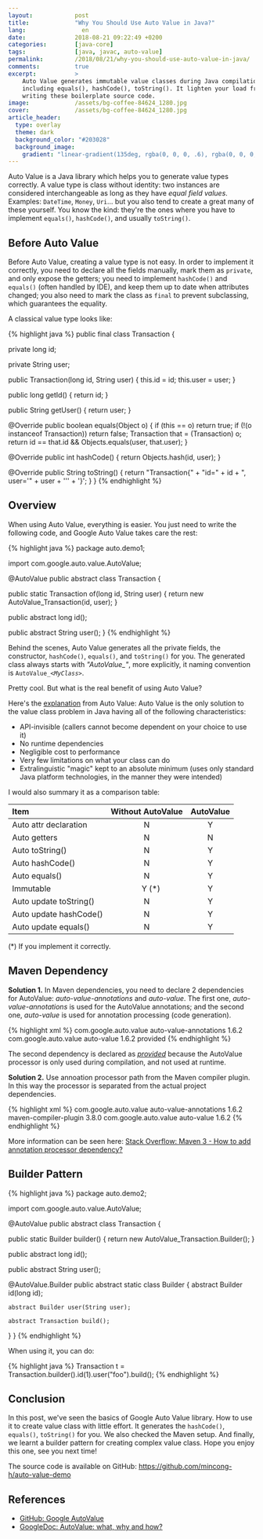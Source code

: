 ```yaml
---
layout:            post
title:             "Why You Should Use Auto Value in Java?"
lang:                en
date:              2018-08-21 09:22:49 +0200
categories:        [java-core]
tags:              [java, javac, auto-value]
permalink:         /2018/08/21/why-you-should-use-auto-value-in-java/
comments:          true
excerpt:           >
    Auto Value generates immutable value classes during Java compilation,
    including equals(), hashCode(), toString(). It lighten your load from
    writing these boilerplate source code.
image:             /assets/bg-coffee-84624_1280.jpg
cover:             /assets/bg-coffee-84624_1280.jpg
article_header:
  type: overlay
  theme: dark
  background_color: "#203028"
  background_image:
    gradient: "linear-gradient(135deg, rgba(0, 0, 0, .6), rgba(0, 0, 0, .4))"
---
```


Auto Value is a Java library which helps you to generate value types
correctly. A value type is class without identity: two instances are considered
interchangeable as long as they have _equal field values_. Examples: `DateTime`,
`Money`, `Uri`... but you also tend to create a great many of these yourself.
You know the kind: they're the ones where you have to implement `equals()`,
`hashCode()`, and usually `toString()`.

## Before Auto Value

Before Auto Value, creating a value type is not easy. In order to implement it
correctly, you need to declare all the fields manually, mark them as `private`,
and only expose the getters; you need to implement `hashCode()` and `equals()`
(often handled by IDE), and keep them up to date when attributes
changed; you also need to mark the class as `final` to prevent subclassing,
which guarantees the equality.

A classical value type looks like:

{% highlight java %}
public final class Transaction {

  private long id;

  private String user;

  public Transaction(long id, String user) {
    this.id = id;
    this.user = user;
  }

  public long getId() {
    return id;
  }

  public String getUser() {
    return user;
  }

  @Override
  public boolean equals(Object o) {
    if (this == o)
      return true;
    if (!(o instanceof Transaction))
      return false;
    Transaction that = (Transaction) o;
    return id == that.id && Objects.equals(user, that.user);
  }

  @Override
  public int hashCode() {
    return Objects.hash(id, user);
    }

  @Override
  public String toString() {
    return "Transaction{" + "id=" + id + ", user='" + user + '\'' + '}';
  }
}
{% endhighlight %}

## Overview

When using Auto Value, everything is easier. You just need to write the
following code, and Google Auto Value takes care the rest:

{% highlight java %}
package auto.demo1;

import com.google.auto.value.AutoValue;

@AutoValue
public abstract class Transaction {

  public static Transaction of(long id, String user) {
    return new AutoValue_Transaction(id, user);
  }

  public abstract long id();

  public abstract String user();
}
{% endhighlight %}

Behind the scenes, Auto Value generates all the private fields, the constructor,
`hashCode()`, `equals()`, and `toString()` for you. The generated class always
starts with _"AutoValue\_"_, more explicitly, it naming convention is
<code>AutoValue_<i>&lt;MyClass&gt;</i></code>.

Pretty cool. But what is the real benefit of using Auto Value?

Here's the [explanation][4] from Auto Value: Auto Value is the only solution to
the value class problem in Java having all of the following characteristics:

- API-invisible (callers cannot become dependent on your choice to use it)
- No runtime dependencies
- Negligible cost to performance
- Very few limitations on what your class can do
- Extralinguistic "magic" kept to an absolute minimum (uses only standard Java
  platform technologies, in the manner they were intended)

I would also summary it as a comparison table:

Item | Without AutoValue | AutoValue
:--- | :--: | :---:
Auto attr declaration | N | Y
Auto getters | N | N
Auto toString() | N | Y
Auto hashCode() | N | Y
Auto equals() | N | Y
Immutable | &nbsp;&nbsp;&nbsp;&nbsp;Y (\*) | Y
Auto update toString() | N | Y
Auto update hashCode() | N | Y
Auto update equals() | N | Y

(\*) If you implement it correctly.

## Maven Dependency

**Solution 1.** In Maven dependencies, you need to declare 2 dependencies for
AutoValue: _auto-value-annotations_ and _auto-value_. The first one,
_auto-value-annotations_ is used for the AutoValue annotations; and the
second one, _auto-value_ is used for annotation processing (code generation).

{% highlight xml %}
<dependency>
  <groupId>com.google.auto.value</groupId>
  <artifactId>auto-value-annotations</artifactId>
  <version>1.6.2</version>
</dependency>
<dependency>
  <groupId>com.google.auto.value</groupId>
  <artifactId>auto-value</artifactId>
  <version>1.6.2</version>
  <scope>provided</scope>
</dependency>
{% endhighlight %}

The second dependency is declared as [_provided_][2] because the AutoValue
processor is only used during compilation, and not used at runtime.

**Solution 2.** Use annoation processor path from the Maven compiler plugin.
In this way the processor is separated from the actual project dependencies.

{% highlight xml %}
<dependencies>
  <dependency>
    <groupId>com.google.auto.value</groupId>
    <artifactId>auto-value-annotations</artifactId>
    <version>1.6.2</version>
  </dependency>
</dependencies>
<build>
  <pluginManagement>
    <plugins>
      <plugin>
        <artifactId>maven-compiler-plugin</artifactId>
        <version>3.8.0</version>
        <configuration>
          <annotationProcessorPaths>
            <annotationProcessorPath>
              <groupId>com.google.auto.value</groupId>
              <artifactId>auto-value</artifactId>
              <version>1.6.2</version>
            </annotationProcessorPath>
          </annotationProcessorPaths>
        </configuration>
      </plugin>
    </plugins>
  </pluginManagement>
</build>
{% endhighlight %}

More information can be seen here: [Stack Overflow: Maven 3 - How to add
annotation processor dependency?][5]

## Builder Pattern

{% highlight java %}
package auto.demo2;

import com.google.auto.value.AutoValue;

@AutoValue
public abstract class Transaction {

  public static Builder builder() {
    return new AutoValue_Transaction.Builder();
  }

  public abstract long id();

  public abstract String user();

  @AutoValue.Builder
  public abstract static class Builder {
    abstract Builder id(long id);

    abstract Builder user(String user);

    abstract Transaction build();
  }
}
{% endhighlight %}

When using it, you can do:

{% highlight java %}
Transaction t = Transaction.builder().id(1).user("foo").build();
{% endhighlight %}

## Conclusion

In this post, we've seen the basics of Google Auto Value library. How to use it
to create value class with little effort. It generates the `hashCode()`,
`equals()`, `toString()` for you. We also checked the Maven setup. And finally,
we learnt a builder pattern for creating complex value class. Hope you enjoy
this one, see you next time!

The source code is available on GitHub:
<https://github.com/mincong-h/auto-value-demo>

## References

- [GitHub: Google AutoValue][1]
- [GoogleDoc: AutoValue: what, why and how?][3]

[1]: https://github.com/google/auto/tree/master/value
[2]: https://maven.apache.org/guides/introduction/introduction-to-dependency-mechanism.html#Dependency_Scope
[3]: https://docs.google.com/presentation/d/14u_h-lMn7f1rXE1nDiLX0azS3IkgjGl5uxp5jGJ75RE/edit
[4]: https://github.com/google/auto/blob/master/value/userguide/why.md
[5]: https://stackoverflow.com/questions/14322904/maven-3-how-to-add-annotation-processor-dependency/
